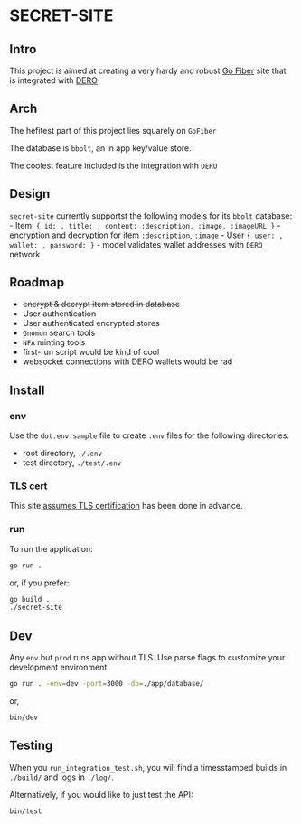 # SECRET-SITE
## Intro
This project is aimed at creating a very hardy and robust [Go Fiber](https://gofiber.io/) site that is integrated with [DERO](https://dero.io)

## Arch
The hefitest part of this project lies squarely on `GoFiber`

The database is `bbolt`, an in app key/value store. 

The coolest feature included is the integration with `DERO`

## Design
`secret-site` currently supportst the following models for its `bbolt` database: 
    - Item: `{ id: , title: , content: :description, :image, :imageURL }`
        - encryption and decryption for item `:description`, `:image`
    - User `{ user: , wallet: , password: }`
        - model validates wallet addresses with `DERO` network

## Roadmap
- ~~encrypt & decrypt item stored in database~~
- User authentication
- User authenticated encrypted stores
- `Gnomon` search tools
- `NFA` minting tools
- first-run script would be kind of cool
- websocket connections with DERO wallets would be rad 

## Install

### env
Use the `dot.env.sample` file to create `.env` files for the following directories:
- root directory, `./.env` 
- test directory, `./test/.env`

### TLS cert
This site [assumes TLS certification](https://github.com/secretnamebasis/secret-site/blob/cd559806442bad5553464d6fbee86966fec1aa3e/app/site.go#L41) has been done in advance.

### run
To run the application: 
```sh
go run .
``` 
or, if you prefer:  
```sh
go build . 
./secret-site
```

## Dev 
Any `env` but `prod` runs app without TLS. Use parse flags to customize your development environment. 
```sh
go run . -env=dev -port=3000 -db=./app/database/
```
or,
```sh
bin/dev
```

## Testing
When you `run_integration_test.sh`, you will find a timesstamped builds in `./build/` and logs in `./log/`.

Alternatively, if you would like to just test the API:
```sh
bin/test
```
